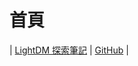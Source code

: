 

# 首頁

| [LightDM 探索筆記](https://samwhelp.github.io/note-about-lightdm/) | [GitHub](https://github.com/samwhelp/note-about-lightdm) |
